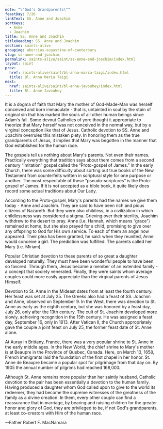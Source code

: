 ```yaml
---
note: "\"God's Grandparents\""
feastDay: 7/26
linkText: SS. Anne and Joachim
sortKeys:
  - Anne
  - Joachim
title: SS. Anne and Joachim
titleHeading: SS. Anne and Joachim
section: saints-alive
grouping: abercius-augustine-of-canterbury
slug: ss-anne-and-joachim
permalink: saints-alive/saint/ss-anne-and-joachim/index.html
layout: saint
prev:
  href: saints-alive/saint/bl-anna-maria-taigi/index.html
  title: Bl. Anna Maria Taigi
next:
  href: saints-alive/saint/bl-anne-javouhey/index.html
  title: Bl. Anne Javouhey
---
```

It is a dogma of faith that Mary the mother of God-Made-Man was herself conceived and born immaculate - that is, untainted in soul by the stain of original sin that has marked the souls of all other human beings since Adam's fall. Some devout Catholics of yore thought it appropriate to theorize that Mary herself was not conceived in the normal way, but by a virginal conception like that of Jesus. Catholic devotion to SS. Anne and Joachim overrules this mistaken piety. In honoring them as the true grandparents of Jesus, it implies that Mary was begotten in the manner that God established for the human race.

The gospels tell us nothing about Mary's parents. Not even their names. Practically everything that tradition says about them comes from a second century “imitation” gospel called the “Proto-gospel of James.” In the early Church, there was some difficulty about sorting out true books of the New Testament from counterfeits written in scriptural style for one purpose or another. The most respectable of these “pseudo-scriptures” is the Proto-gospel of James. If it is not accepted as a bible book, it quite likely does record some actual traditions about Our Lady.

According to the Proto-gospel, Mary's parents had the names we give them today - Anne and Joachim. They are said to have been rich and pious citizens of Nazareth. But they were also childless, in a civilization in which childlessness was considered a stigma. Grieving over their sterility, Joachim withdrew to the desert to pray. Anne (i.e. Hannah, which means “grace”) remained at home; but she also prayed for a child, promising to give over any offspring to God for His own service. To each of them an angel now appeared. Their plea has been granted, he said: when they reunited, Anne would conceive a girl. The prediction was fulfilled. The parents called her Mary (i.e. Miriam).

Popular Christian devotion to these parents of so great a daughter developed naturally. They must have been wonderful people to have been so favored. Through them, Jesus became a member of an extended family - a concept that society venerated. Finally, they were saints whom average couples could more easily appreciate than the virginal parents of Jesus Himself.

Devotion to St. Anne in the Mideast dates from at least the fourth century. Her feast was set at July 25. The Greeks also had a feast of SS. Joachim and Anne, observed on September 9. In the West, there was devotion to St. Anne as early as the eighth century, but she was honored by a feast day, July 26, only after the 13th century. The cult of St. Joachim developed more slowly, achieving recognition in the 15th century. He was assigned a feast day, September 16, only in 1913. After Vatican II, the Church appropriately gave the couple a joint feast on July 25, the former feast date of St. Anne alone.

At Auray in Brittany, France, there was a very popular shrine to St. Anne in the early middle ages. In the New World, the chief shrine to Mary's mother is at Beaupre in the Province of Quebec, Canada. Here, on March 13, 1658, French immigrants laid the foundation of the first chapel in her honor. St. Anne de Beaupre became a popular spot for pilgrimage from that day on. By 1905 the annual number of pilgrims had reached 168,000.

Although St. Anne remains more popular than her saintly husband, Catholic devotion to the pair has been essentially a devotion to the human family. Having produced a daughter whom God called upon to give to the world its redeemer, they had become the supreme witnesses of the greatness of the family as a divine creation. In them, every other couple can find a reassurance that in marriage, by bearing and raising children for the greater honor and glory of God, they are privileged to be, if not God's grandparents, at least co-creators with Him of the human race.

\--Father Robert F. MacNamara